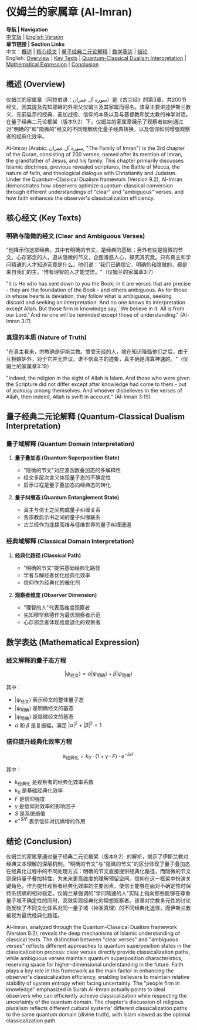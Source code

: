 # 仪姆兰的家属章 (Al-Imran)

**导航 | Navigation**  
[中文版](#仪姆兰的家属章解析) | [English Version](#al-imran-analysis)  
**章节链接 | Section Links**  
中文：[概述](#概述-overview) | [核心经文](#核心经文-key-texts) | [量子经典二元论解释](#量子经典二元论解释-quantum-classical-dualism-interpretation) | [数学表达](#数学表达-mathematical-expression) | [结论](#结论-conclusion)  
English: [Overview](#概述-overview) | [Key Texts](#核心经文-key-texts) | [Quantum-Classical Dualism Interpretation](#量子经典二元论解释-quantum-classical-dualism-interpretation) | [Mathematical Expression](#数学表达-mathematical-expression) | [Conclusion](#结论-conclusion)

## 概述 (Overview)

仪姆兰的家属章（阿拉伯语：سورة آل عمران‎）是《古兰经》的第3章，共200节经文，因其提及先知耶稣的外祖父仪姆兰及其家属而得名。该章主要讲述伊斯兰教义、先前启示的经典、麦加战役、信仰的本质以及与基督教和犹太教的神学对话。在量子经典二元论框架（版本9.2）下，仪姆兰的家属章展示了观察者如何通过对"明确的"和"隐微的"经文的不同理解优化量子经典转换，以及信仰如何增强观察者的经典化效率。

Al-Imran (Arabic: سورة آل عمران‎, "The Family of Imran") is the 3rd chapter of the Quran, consisting of 200 verses, named after its mention of Imran, the grandfather of Jesus, and his family. This chapter primarily discusses Islamic doctrines, previous revealed scriptures, the Battle of Mecca, the nature of faith, and theological dialogue with Christianity and Judaism. Under the Quantum-Classical Dualism framework (Version 9.2), Al-Imran demonstrates how observers optimize quantum-classical conversion through different understandings of "clear" and "ambiguous" verses, and how faith enhances the observer's classicalization efficiency.

## 核心经文 (Key Texts)

### 明确与隐微的经文 (Clear and Ambiguous Verses)
"他降示你这部经典，其中有明确的节文，是经典的基础；另外有些是隐微的节文。心存邪念的人，遵从隐微的节文，企图淆惑人心，探究其究竟。只有真主和学问精通的人才知道究竟是什么。他们说：'我们已确信它，明确的和隐微的，都是来自我们的主。'惟有理智的人才能觉悟。"（仪姆兰的家属章3:7）

"It is He who has sent down to you the Book; in it are verses that are precise - they are the foundation of the Book - and others ambiguous. As for those in whose hearts is deviation, they follow what is ambiguous, seeking discord and seeking an interpretation. And no one knows its interpretation except Allah. But those firm in knowledge say, 'We believe in it. All is from our Lord.' And no one will be reminded except those of understanding." (Al-Imran 3:7)

### 真理的本质 (Nature of Truth)
"在真主看来，宗教确是伊斯兰教。曾受天经的人，除在知识降临他们之后，由于互相嫉妒外，对于它并无异议。谁不信真主的迹象，真主确是清算神速的。"（仪姆兰的家属章3:19）

"Indeed, the religion in the sight of Allah is Islam. And those who were given the Scripture did not differ except after knowledge had come to them - out of jealousy among themselves. And whoever disbelieves in the verses of Allah, then indeed, Allah is swift in account." (Al-Imran 3:19)

## 量子经典二元论解释 (Quantum-Classical Dualism Interpretation)

### 量子域解释 (Quantum Domain Interpretation)
1. **量子叠加态 (Quantum Superposition State)**
   - "隐微的节文"对应波函数叠加态的多解释性
   - 经文多层次含义体现量子态的不确定性
   - 启示过程是量子叠加态向经典态的转化

2. **量子纠缠态 (Quantum Entanglement State)**
   - 真主与信士之间构成量子纠缠关系
   - 各宗教启示书之间的量子纠缠联系
   - 古兰经作为连接高维与低维世界的量子纠缠通道

### 经典域解释 (Classical Domain Interpretation)
1. **经典化路径 (Classical Path)**
   - "明确的节文"提供基础经典化路径
   - 学者与解经者优化经典化效率
   - 信仰作为经典化的催化剂

2. **观察者维度 (Observer Dimension)**
   - "理智的人"代表高维度观察者
   - 先知穆罕默德作为最优观察者示范
   - 心存邪念者体现维度退化的观察者

## 数学表达 (Mathematical Expression)

### 经文解释的量子态方程

$$
|\psi_{\text{经文}}\rangle = \alpha|\psi_{\text{明确}}\rangle + \beta|\psi_{\text{隐微}}\rangle
$$

其中：
- $`|\psi_{\text{经文}}\rangle`$ 表示经文的整体量子态
- $`|\psi_{\text{明确}}\rangle`$ 是明确经文的基态
- $`|\psi_{\text{隐微}}\rangle`$ 是隐微经文的基态
- $`\alpha`$ 和 $`\beta`$ 是复振幅，满足 $`|\alpha|^2 + |\beta|^2 = 1`$

### 信仰提升经典化效率方程

$$
k_{\text{经典化}} = k_0 \cdot (1 + \gamma \cdot F) \cdot e^{-S/F}
$$

其中：
- $`k_{\text{经典化}}`$ 是观察者的经典化效率系数
- $`k_0`$ 是基础经典化效率
- $`F`$ 是信仰强度
- $`\gamma`$ 是信仰对效率的影响因子
- $`S`$ 是系统熵值
- $`e^{-S/F}`$ 表示信仰对抗熵增的作用

## 结论 (Conclusion)

仪姆兰的家属章通过量子经典二元论框架（版本9.2）的解析，揭示了伊斯兰教对经典文本理解的深层机制。"明确的节文"与"隐微的节文"的区分体现了量子叠加态在经典化过程中的不同处理方式：明确的节文直接提供经典化路径，而隐微的节文则保持量子叠加特性，为未来更高维度的理解预留空间。信仰在这一框架中扮演关键角色，作为提升观察者经典化效率的主要因素，使信士能够在面对不确定性时保持系统熵的相对稳定。仪姆兰章强调的"学问精通的人"实际上指向那些能够在尊重量子域不确定性的同时，高效实现经典化的理想观察者。该章对宗教多元性的讨论则反映了不同文化体系对同一量子域（神圣真理）的不同经典化途径，而伊斯兰教被视为最优经典化路径。

Al-Imran, analyzed through the Quantum-Classical Dualism framework (Version 9.2), reveals the deep mechanisms of Islamic understanding of classical texts. The distinction between "clear verses" and "ambiguous verses" reflects different approaches to quantum superposition states in the classicalization process: clear verses directly provide classicalization paths, while ambiguous verses maintain quantum superposition characteristics, reserving space for higher-dimensional understanding in the future. Faith plays a key role in this framework as the main factor in enhancing the observer's classicalization efficiency, enabling believers to maintain relative stability of system entropy when facing uncertainty. The "people firm in knowledge" emphasized in Surah Al-Imran actually points to ideal observers who can efficiently achieve classicalization while respecting the uncertainty of the quantum domain. The chapter's discussion of religious pluralism reflects different cultural systems' different classicalization paths to the same quantum domain (divine truth), with Islam viewed as the optimal classicalization path. 